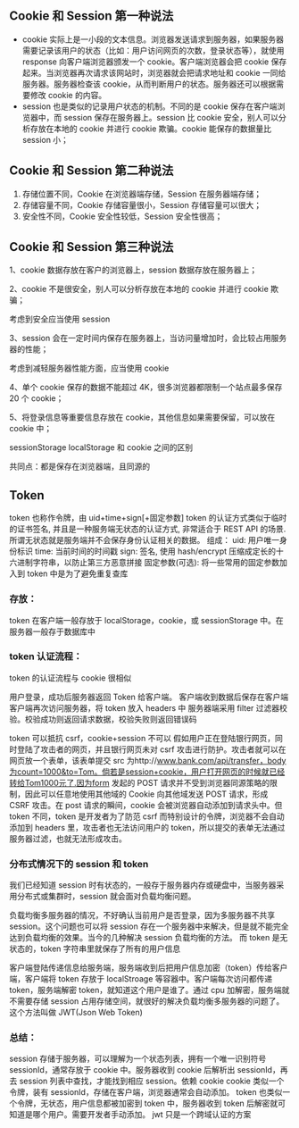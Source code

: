 ## Cookie 和 Session 第一种说法

- cookie 实际上是一小段的文本信息。浏览器发送请求到服务器，如果服务器需要记录该用户的状态（比如：用户访问网页的次数，登录状态等），就使用 response 向客户端浏览器颁发一个 cookie。客户端浏览器会把 cookie 保存起来。当浏览器再次请求该网站时，浏览器就会把请求地址和 cookie 一同给服务器。服务器检查该 cookie，从而判断用户的状态。服务器还可以根据需要修改 cookie 的内容。
- session 也是类似的记录用户状态的机制。不同的是 cookie 保存在客户端浏览器中，而 session 保存在服务器上。session 比 cookie 安全，别人可以分析存放在本地的 cookie 并进行 cookie 欺骗。cookie 能保存的数据量比 session 小；

## Cookie 和 Session 第二种说法

1. 存储位置不同，Cookie 在浏览器端存储，Session 在服务器端存储；
2. 存储容量不同，Cookie 存储容量很小，Session 存储容量可以很大；
3. 安全性不同，Cookie 安全性较低，Session 安全性很高；

## Cookie 和 Session 第三种说法

1、cookie 数据存放在客户的浏览器上，session 数据存放在服务器上；

2、cookie 不是很安全，别人可以分析存放在本地的 cookie 并进行 cookie 欺骗；

考虑到安全应当使用 session

3、session 会在一定时间内保存在服务器上，当访问量增加时，会比较占用服务器的性能；

考虑到减轻服务器性能方面，应当使用 cookie

4、单个 cookie 保存的数据不能超过 4K，很多浏览器都限制一个站点最多保存 20 个 cookie；

5、将登录信息等重要信息存放在 cookie，其他信息如果需要保留，可以放在 cookie 中；

sessionStorage localStorage 和 cookie 之间的区别

共同点：都是保存在浏览器端，且同源的

## Token

token 也称作令牌，由 uid+time+sign[+固定参数]
token 的认证方式类似于临时的证书签名, 并且是一种服务端无状态的认证方式, 非常适合于 REST API 的场景. 所谓无状态就是服务端并不会保存身份认证相关的数据。
组成：
uid: 用户唯一身份标识
time: 当前时间的时间戳
sign: 签名, 使用 hash/encrypt 压缩成定长的十六进制字符串，以防止第三方恶意拼接
固定参数(可选): 将一些常用的固定参数加入到 token 中是为了避免重复查库

### 存放：

token 在客户端一般存放于 localStorage，cookie，或 sessionStorage 中。在服务器一般存于数据库中

### token 认证流程：

token 的认证流程与 cookie 很相似

用户登录，成功后服务器返回 Token 给客户端。
客户端收到数据后保存在客户端
客户端再次访问服务器，将 token 放入 headers 中
服务器端采用 filter 过滤器校验。校验成功则返回请求数据，校验失败则返回错误码

token 可以抵抗 csrf，cookie+session 不可以
假如用户正在登陆银行网页，同时登陆了攻击者的网页，并且银行网页未对 csrf 攻击进行防护。攻击者就可以在网页放一个表单，该表单提交 src 为http://www.bank.com/api/transfer，body为count=1000&to=Tom。倘若是session+cookie，用户打开网页的时候就已经转给Tom1000元了.因为form 发起的 POST 请求并不受到浏览器同源策略的限制，因此可以任意地使用其他域的 Cookie 向其他域发送 POST 请求，形成 CSRF 攻击。在 post 请求的瞬间，cookie 会被浏览器自动添加到请求头中。但 token 不同，token 是开发者为了防范 csrf 而特别设计的令牌，浏览器不会自动添加到 headers 里，攻击者也无法访问用户的 token，所以提交的表单无法通过服务器过滤，也就无法形成攻击。

### 分布式情况下的 session 和 token

我们已经知道 session 时有状态的，一般存于服务器内存或硬盘中，当服务器采用分布式或集群时，session 就会面对负载均衡问题。

负载均衡多服务器的情况，不好确认当前用户是否登录，因为多服务器不共享 session。这个问题也可以将 session 存在一个服务器中来解决，但是就不能完全达到负载均衡的效果。当今的几种解决 session 负载均衡的方法。
而 token 是无状态的，token 字符串里就保存了所有的用户信息

客户端登陆传递信息给服务端，服务端收到后把用户信息加密（token）传给客户端，客户端将 token 存放于 localStroage 等容器中。客户端每次访问都传递 token，服务端解密 token，就知道这个用户是谁了。通过 cpu 加解密，服务端就不需要存储 session 占用存储空间，就很好的解决负载均衡多服务器的问题了。这个方法叫做 JWT(Json Web Token)

### 总结：

session 存储于服务器，可以理解为一个状态列表，拥有一个唯一识别符号 sessionId，通常存放于 cookie 中。服务器收到 cookie 后解析出 sessionId，再去 session 列表中查找，才能找到相应 session。依赖 cookie
cookie 类似一个令牌，装有 sessionId，存储在客户端，浏览器通常会自动添加。
token 也类似一个令牌，无状态，用户信息都被加密到 token 中，服务器收到 token 后解密就可知道是哪个用户。需要开发者手动添加。
jwt 只是一个跨域认证的方案
